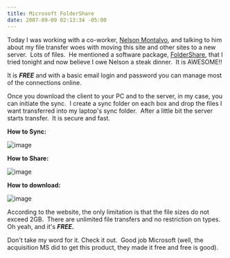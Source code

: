 ```yaml
---
title: Microsoft FolderShare
date: 2007-09-09 02:13:34 -05:00
---
```


Today I was working with a co-worker, [Nelson Montalvo](http://codemonkey.nmonta.com/), and talking to him about my file transfer woes with moving this site and other sites to a new server.  Lots of files.  He mentioned a software package, [FolderShare](https://www.foldershare.com/), that I tried tonight and now believe I owe Nelson a steak dinner.  It is AWESOME!!

It is **_FREE_** and with a basic email login and password you can manage most of the connections online.

Once you download the client to your PC and to the server, in my case, you can initiate the sync.  I create a sync folder on each box and drop the files I want transferred into my laptop's sync folder.  After a little bit the server starts transfer.  It is secure and fast.

**How to Sync:**

![image](jasonmeridth/files/2011/03MicrosoftFolderShare_13D51/image_thumb.png)

**How to Share:**

![image](jasonmeridth/files/2011/03MicrosoftFolderShare_13D51/image_thumb_1.png)

**How to download:**

![image](jasonmeridth/files/2011/03MicrosoftFolderShare_13D51/image_thumb_2.png)

According to the website, the only limitation is that the file sizes do not exceed 2GB.  There are unlimited file transfers and no restriction on types.  Oh yeah, and it's **_FREE._**

Don't take my word for it. Check it out.  Good job Microsoft (well, the acquisition MS did to get this product, they made it free and free is good).
